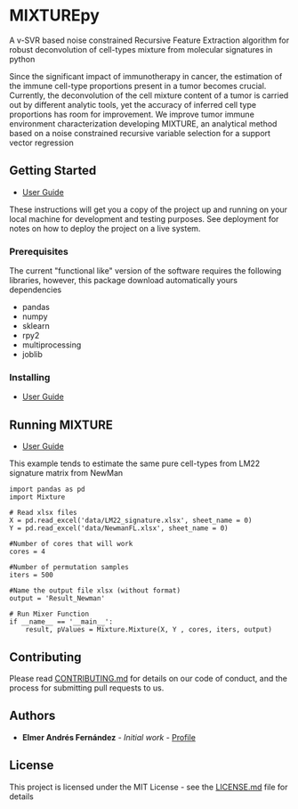 # MIXTUREpy

A v-SVR based noise constrained Recursive Feature Extraction algorithm for robust deconvolution of cell-types mixture from molecular signatures in python

Since the significant impact of immunotherapy in cancer, the estimation of the immune cell-type proportions present in a tumor becomes crucial. Currently, the deconvolution of the cell mixture content of a tumor is carried out by different analytic tools, yet the accuracy of inferred cell type proportions has room for improvement. We improve tumor immune environment characterization developing MIXTURE, an analytical method based on a noise constrained recursive variable selection for a support vector regression

## Getting Started

* [User Guide](https://docs.google.com/presentation/d/1lv8YGpmyuf9n9UUKAm5GavVHrqdSYf9m1UrzU_a0sK8/edit?usp=sharing)

These instructions will get you a copy of the project up and running on your local machine for development and testing purposes. See deployment for notes on how to deploy the project on a live system.

### Prerequisites

The current "functional like" version of the software requires the following libraries, however, this package download automatically yours dependencies
 * pandas
 * numpy
 * sklearn
 * rpy2
 * multiprocessing
 * joblib

### Installing
* [User Guide](https://docs.google.com/presentation/d/1lv8YGpmyuf9n9UUKAm5GavVHrqdSYf9m1UrzU_a0sK8/edit?usp=sharing)

## Running MIXTURE

* [User Guide](https://docs.google.com/presentation/d/1lv8YGpmyuf9n9UUKAm5GavVHrqdSYf9m1UrzU_a0sK8/edit?usp=sharing)

This example tends to estimate the same pure cell-types from LM22 signature matrix from NewMan
```
import pandas as pd
import Mixture

# Read xlsx files
X = pd.read_excel('data/LM22_signature.xlsx', sheet_name = 0) 
Y = pd.read_excel('data/NewmanFL.xlsx', sheet_name = 0) 

#Number of cores that will work
cores = 4

#Number of permutation samples
iters = 500

#Name the output file xlsx (without format)
output = 'Result_Newman'

# Run Mixer Function
if __name__ == '__main__':
    result, pValues = Mixture.Mixture(X, Y , cores, iters, output)

```

## Contributing

Please read [CONTRIBUTING.md](https://gist.github.com/PurpleBooth/b24679402957c63ec426) for details on our code of conduct, and the process for submitting pull requests to us.

## Authors

* **Elmer Andrés Fernández** - *Initial work* - [Profile](https://www.researchgate.net/profile/Elmer_Fernandez)

## License

This project is licensed under the MIT License - see the [LICENSE.md](LICENSE.md) file for details
